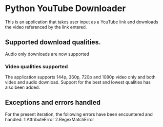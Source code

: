 # Python YouTube Downloader
This is an application that takes user input as a YouTube link and downloads the video referenced by the link entered.
## Supported download qualities.
Audio only downloads are now supported
### Video qualities supported
The application supports 144p, 360p, 720p and 1080p video only and both video and audio download.
Support for the best and lowest qualities has also been added.
## Exceptions and errors handled
For the present iteration, the following errors have been encountered and handled:
1.AttributeError
2.RegexMatchError
